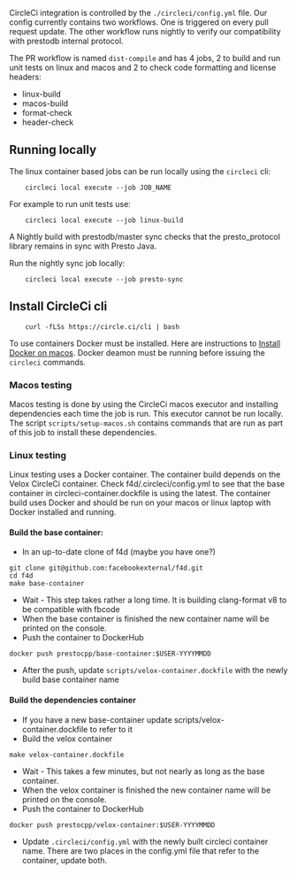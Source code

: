 CircleCi integration is controlled by the `./circleci/config.yml` file.  Our
config currently contains two workflows.  One is triggered on every pull request update.
The other workflow runs nightly to verify our compatibility with prestodb internal protocol.

The PR workflow is named `dist-compile` and has 4 jobs, 2 to build and run unit tests on linux and macos
and 2 to check code formatting and license headers:
* linux-build
* macos-build
* format-check
* header-check

## Running locally

The linux container based jobs can be run locally using the `circleci` cli:

```
    circleci local execute --job JOB_NAME
```

For example to run unit tests use:

```
    circleci local execute --job linux-build
```

A Nightly build with prestodb/master sync checks that the presto_protocol library
remains in sync with Presto Java.

Run the nightly sync job locally:
```
    circleci local execute --job presto-sync
```

## Install CircleCi cli
```
    curl -fLSs https://circle.ci/cli | bash
```

To use containers Docker must be installed.  Here are instructions to [Install
Docker on macos](https://docs.docker.com/docker-for-mac/install/).  Docker deamon
must be running before issuing the `circleci` commands.

### Macos testing

Macos testing is done by using the CircleCi macos executor and installing
dependencies each time the job is run.  This executor cannot be run locally.
The script `scripts/setup-macos.sh` contains commands that are run as part of
this job to install these dependencies.

### Linux testing

Linux testing uses a Docker container. The container build depends on the Velox CircleCi container. Check
f4d/.circleci/config.yml to see that the base container in circleci-container.dockfile is using the latest.
The container build uses Docker and should be run on your macos or linux laptop with Docker installed and
running.

#### Build the base container:

* In an up-to-date clone of f4d (maybe you have one?)

```
git clone git@github.com:facebookexternal/f4d.git
cd f4d
make base-container
```
* Wait - This step takes rather a long time.  It is building clang-format v8 to be compatible with fbcode
* When the base container is finished the new container name will be printed on the console.
* Push the container to DockerHub
```
docker push prestocpp/base-container:$USER-YYYYMMDD
```
* After the push, update `scripts/velox-container.dockfile` with the newly build base container name

#### Build the dependencies container

* If you have a new base-container update scripts/velox-container.dockfile to refer to it
* Build the velox container
```
make velox-container.dockfile
```
* Wait - This takes a few minutes, but not nearly as long as the base container.
* When the velox container is finished the new container name will be printed on the console.
* Push the container to DockerHub
```
docker push prestocpp/velox-container:$USER-YYYYMMDD
```
* Update `.circleci/config.yml` with the newly built circleci container name.
  There are two places in the config.yml file that refer to the container, update
  both.
